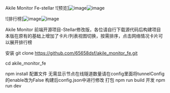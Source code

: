 Akile Monitor Fe-stellar
![预览]![image](https://github.com/user-attachments/assets/51eae5f9-15f0-4796-8ebc-8974538f0b48)![image](https://github.com/user-attachments/assets/abc2d30d-41b9-4b09-95ac-e40b6b0e344e)



![排行榜]![image](https://github.com/user-attachments/assets/f1f05163-eaeb-481b-89bc-0129f8c4f7f8)![image](https://github.com/user-attachments/assets/4d4af1f9-1e52-4f04-90bc-b50236709260)



Akile Monitor 前端开源项目-Stellar修改版，各位请自行下载源代码后构建项目 本版在原有的基础上增加了卡片/列表视图切换，按需排序，点击网络情况卡片可以展开排行榜

安装
git clone https://github.com/65658dsf/akile_monitor_fe.git

cd akile_monitor_fe

npm install
配置文件
无需显示节点在线隧道数量请在config里面将tunnelConfig的enable改为False
构建后config.json中进行修改
打包
npm run build
开发
npm run dev
